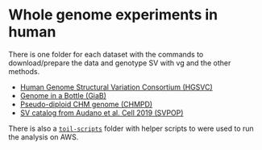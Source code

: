 # Whole genome experiments in human

There is one folder for each dataset with the commands to download/prepare the data and genotype SV with vg and the other methods.

* [Human Genome Structural Variation Consortium (HGSVC)](hgsvc)
* [Genome in a Bottle (GiaB)](giab)
* [Pseudo-diploid CHM genome (CHMPD)](chmpd)
* [SV catalog from Audano et al. Cell 2019 (SVPOP)](svpop)

There is also a [`toil-scripts`](toil-scripts) folder with helper scripts to were used to run the analysis on AWS.
